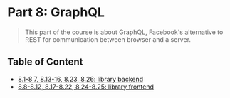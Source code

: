 # Part 8: GraphQL

> This part of the course is about GraphQL, Facebook's alternative to REST for communication between browser and a server.

## Table of Content

- [8.1-8.7, 8.13-16, 8.23, 8.26: library backend](https://github.com/Zeroto521/library-backend)
- [8.8-8.12, 8.17-8.22, 8.24-8.25: library frontend](https://github.com/Zeroto521/library-frontend)